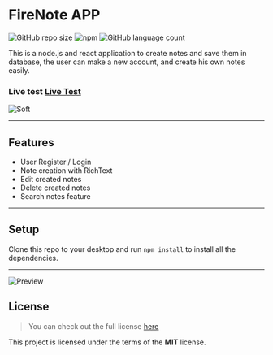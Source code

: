 FireNote APP
============
![GitHub repo size](https://img.shields.io/github/repo-size/hadessama1994/fire_note) ![npm](https://img.shields.io/npm/v/react) ![GitHub language count](https://img.shields.io/github/languages/count/hadessama1994/fire_note)


This is a node.js and react application to create notes and save them in database, the user can make a new account, and create his own notes easily.

### Live test [Live Test](https://javascript-had-cli.herokuapp.com/)




![Soft](https://i.imgur.com/d0e6v0f.png)

---

## Features
- User Register / Login
- Note creation with RichText
- Edit created notes
- Delete created notes
- Search notes feature


---

## Setup
Clone this repo to your desktop and run `npm install` to install all the dependencies.

---

![Preview](https://i.imgur.com/OLHlZMw.png) 

## License
>You can check out the full license [here](https://github.com/IgorAntun/node-chat/blob/master/LICENSE)

This project is licensed under the terms of the **MIT** license.
